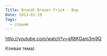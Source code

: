 ```yaml
---
Title: Brandt Brauer Frick - Bop
Date: 2013-01-19
Tags:
  - слушаю
---
```


http://youtube.com/watch?v=gR8KGam3m9Q

Клевая тема)